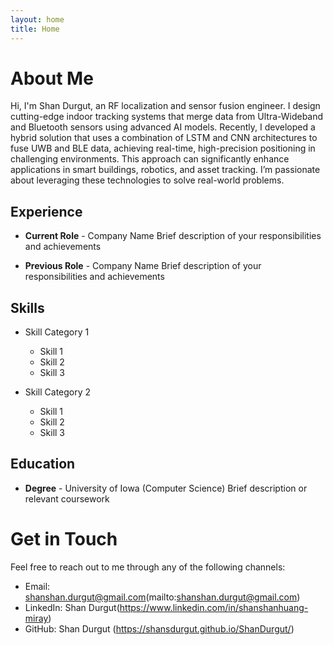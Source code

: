 ```yaml
---
layout: home
title: Home
---
```


# About Me
Hi, I'm Shan Durgut, an RF localization and sensor fusion engineer. I design cutting-edge indoor tracking systems that merge data from Ultra-Wideband and Bluetooth sensors using advanced AI models. Recently, I developed a hybrid solution that uses a combination of LSTM and CNN architectures to fuse UWB and BLE data, achieving real-time, high-precision positioning in challenging environments. This approach can significantly enhance applications in smart buildings, robotics, and asset tracking. I’m passionate about leveraging these technologies to solve real-world problems.

## Experience

- **Current Role** - Company Name
  Brief description of your responsibilities and achievements

- **Previous Role** - Company Name
  Brief description of your responsibilities and achievements

## Skills

- Skill Category 1
  - Skill 1
  - Skill 2
  - Skill 3

- Skill Category 2
  - Skill 1
  - Skill 2
  - Skill 3

## Education

- **Degree** - University of Iowa (Computer Science)
  Brief description or relevant coursework


# Get in Touch

Feel free to reach out to me through any of the following channels:

- Email: shanshan.durgut@gmail.com(mailto:shanshan.durgut@gmail.com)
- LinkedIn: Shan Durgut(https://www.linkedin.com/in/shanshanhuang-miray)
- GitHub: Shan Durgut (https://shansdurgut.github.io/ShanDurgut/)

